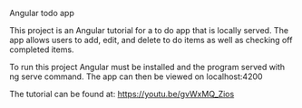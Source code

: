  Angular todo app

This project is an Angular tutorial for a to do app that is locally served. The app allows users to add, edit, and delete to do items as well as checking off completed items.

To run this project Angular must be installed and the program served with ng serve command. The app can then be viewed on localhost:4200

The tutorial can be found at: 
https://youtu.be/gvWxMQ_Zios
